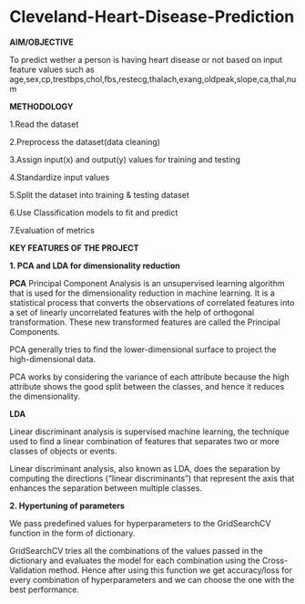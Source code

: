 # Cleveland-Heart-Disease-Prediction

**AIM/OBJECTIVE**

To predict wether a person is having heart disease or not based on input feature values such as age,sex,cp,trestbps,chol,fbs,restecg,thalach,exang,oldpeak,slope,ca,thal,num

**METHODOLOGY**

1.Read the dataset

2.Preprocess the dataset(data cleaning)

3.Assign input(x) and output(y) values for training and testing

4.Standardize input values

5.Split the dataset into training & testing dataset

6.Use Classification models to fit and predict

7.Evaluation of metrics

**KEY FEATURES OF THE PROJECT**

**1. PCA and LDA for dimensionality reduction**

**PCA**
Principal Component Analysis is an unsupervised learning algorithm that is used for the dimensionality reduction in machine learning. It is a statistical process that converts the observations of correlated features into a set of linearly uncorrelated features with the help of orthogonal transformation. These new transformed features are called the Principal Components.

PCA generally tries to find the lower-dimensional surface to project the high-dimensional data.

PCA works by considering the variance of each attribute because the high attribute shows the good split between the classes, and hence it reduces the dimensionality.

**LDA**

Linear discriminant analysis is supervised machine learning, the technique used to find a linear combination of features that separates two or more classes of objects or events.

Linear discriminant analysis, also known as LDA, does the separation by computing the directions (“linear discriminants”) that represent the axis that enhances the separation between multiple classes.

**2. Hypertuning of parameters**

We pass predefined values for hyperparameters to the GridSearchCV function in the form of dictionary.

GridSearchCV tries all the combinations of the values passed in the dictionary and evaluates the model for each combination using the Cross-Validation method. Hence after using this function we get accuracy/loss for every combination of hyperparameters and we can choose the one with the best performance.
